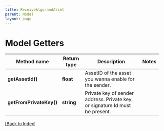 ```yaml
---
title: ReceiveAlgorandAsset
parent: Model
layout: page
---
```


# Model Getters

Method name | Return type | Description | Notes
------------ | ------------- | ------------- | -------------
**getAssetId()** | **float** | AssetID of the asset you wanna enable for the sender. |
**getFromPrivateKey()** | **string** | Private key of sender address. Private key, or signature Id must be present. |

[[Back to Index]](../index.md)
